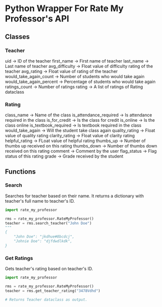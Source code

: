 # Python Wrapper For Rate My Professor's API

## Classes

### Teacher

uid -> ID of the teacher
first_name -> First name of teacher
last_name -> Last name of teacher
avg_difficulty -> Float value of difficulty rating of the teacher
avg_rating -> Float value of rating of the teacher
would_take_again_count -> Number of students who would take again
would_take_again_percent -> Percentage of students who would take again
ratings_count -> Number of ratings
rating -> A list of ratings of Rating dataclass

### Rating

class_name -> Name of the class
is_attendance_required -> Is attendance required in the class
is_for_credit -> Is the class for credit
is_online -> Is the class online
is_textbook_required -> Is textbook required in the class
would_take_again -> Will the student take class again
quality_rating -> Float value of quality rating
clarity_rating -> Float value of clarity rating
helpful_rating -> FLoat value of helpful rating
thumbs_up -> Number of thumbs up received on this rating
thumbs_down -> Number of thumbs down received on this rating
comment -> Comment by the user
flag_status -> Flag status of this rating
grade -> Grade received by the student

## Functions

### Search

Searches for teacher based on their name. It returns a dictionary with teacher's full name to teacher's ID.
```python
import rate_my_professor

rms = rate_my_professor.RateMyProfessor()
teacher = rms.search_teacher("John Doe")
"""
{
    "John Doe": "jkdhue#8bcdcj",
    "Johnie Doe": "djfdwdlkdk",
}
```
### Get Ratings

Gets teacher's rating based on teacher's ID.
```python
import rate_my_professor

rms = rate_my_professor.RateMyProfessor()
teacher = rms.get_teacher_rating("3478Vdhd")

# Returns Teacher dataclass as output.
```
